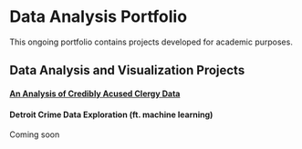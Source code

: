 # Data Analysis Portfolio

This ongoing portfolio contains projects developed for academic purposes.


## Data Analysis and Visualization Projects

#### [An Analysis of Credibly Acused Clergy Data](https://github.com/Skye80/Data-Analysis-Portfolio/blob/master/Analysis%20of%20Credibly%20Accused%20Clergy%20Data.ipynb)

#### Detroit Crime Data Exploration (ft. machine learning)
Coming soon 
